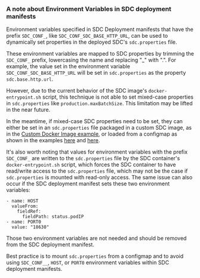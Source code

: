 ### A note about Environment Variables in SDC deployment manifests
Environment variables specified in SDC Deployment manifests that have the prefix <code>SDC_CONF_</code>, like <code>SDC_CONF_SDC_BASE_HTTP_URL</code>, can be used to dynamically set properties in the deployed SDC's <code>sdc.properties</code> file. 

These environment variables are mapped to SDC properties by trimming the <code>SDC_CONF_</code> prefix, lowercasing the name and replacing "_" with ".".  For example, the value set in the environment variable <code>SDC_CONF_SDC_BASE_HTTP_URL</code> will be set in <code>sdc.properties</code> as the property <code>sdc.base.http.url</code>.

However, due to the current behavior of the SDC image's <code>docker-entrypoint.sh</code> script, this technique is not able to set mixed-case properties in <code>sdc.properties</code> like <code>production.maxBatchSize</code>. This limitation may be lifted in the near future.

In the meantime, if mixed-case SDC properties need to be set, they can either be set in an <code>sdc.properties</code> file packaged in a custom SDC image, as in the [Custom Docker Image example](2-custom-docker-image), or loaded from a configmap as shown in  the examples [here](5-sdc-properties-configmap-1) and [here](6-sdc-properties-configmap-2).

It's also worth noting that values for environment variables with the prefix <code>SDC_CONF_</code> are written to the <code>sdc.properties</code> file by the SDC container's <code>docker-entrypoint.sh</code> script, which forces the SDC container to have read/write access to the <code>sdc.properties</code> file, which may not be the case if <code>sdc.properties</code> is mounted with read-only access. The same issue can also occur if the SDC deployment manifest sets these two environment variables:

    - name: HOST
      valueFrom:
        fieldRef:
          fieldPath: status.podIP
    - name: PORT0
      value: "18630"

Those two environment variables are not needed and should be removed from the SDC deployment manifest. 

Best practice is to mount <code>sdc.properties</code> from a configmap and to avoid using <code>SDC_CONF\__</code>, <code>HOST</code>, or <code>PORT0</code> environment variables within SDC deployment manifests.